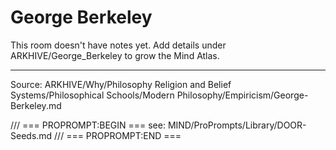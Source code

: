 # George Berkeley

This room doesn't have notes yet. Add details under ARKHIVE/George_Berkeley to grow the Mind Atlas.

---
Source: ARKHIVE/Why/Philosophy Religion and Belief Systems/Philosophical Schools/Modern Philosophy/Empiricism/George-Berkeley.md

/// === PROPROMPT:BEGIN ===
see: MIND/ProPrompts/Library/DOOR-Seeds.md
/// === PROPROMPT:END ===
